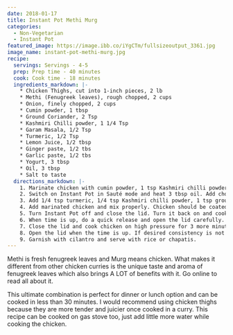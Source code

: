```yaml
---
date: 2018-01-17
title: Instant Pot Methi Murg
categories:
  - Non-Vegetarian
  - Instant Pot
featured_image: https://image.ibb.co/iYgCTm/fullsizeoutput_3361.jpg
image_name: instant-pot-methi-murg.jpg
recipe:
  servings: Servings - 4-5
  prep: Prep time - 40 minutes
  cook: Cook time - 18 minutes
  ingredients_markdown: |-
    * Chicken Thighs, cut into 1-inch pieces, 2 lb
    * Methi (Fenugreek leaves), rough chopped, 2 cups
    * Onion, finely chopped, 2 cups
    * Cumin powder, 1 tbsp
    * Ground Coriander, 2 Tsp
    * Kashmiri Chilli powder, 1 1/4 Tsp
    * Garam Masala, 1/2 Tsp
    * Turmeric, 1/2 Tsp
    * Lemon Juice, 1/2 tbsp
    * Ginger paste, 1/2 tbs
    * Garlic paste, 1/2 tbs
    * Yogurt, 3 tbsp
    * Oil, 3 tbsp
    * Salt to taste
  directions_markdown: |-
    1. Marinate chicken with cumin powder, 1 tsp Kashmiri chilli powder, 1/4 tsp turmeric, 1 tsp ground coriander, lemon juice and salt and set aside for 30 minutes.
    2. Switch on Instant Pot in Sauté mode and heat 3 tbsp oil. Add chopped onion and ginger and garlic paste and let it sauté until onions turn golden brown, about 4 minutes.
    3. Add 1/4 tsp turmeric, 1/4 tsp Kashmiri chilli powder, 1 tsp ground coriander, a little salt and let it cook, around 3-4 minutes till the spices are cooked properly. Add 1 cup water, little at a time, and keep stirring to prevent spices from sticking to the surface of the pot.
    4. Add marinated chicken and mix properly. Chicken should be coated evenly. Add 1/2 cup water (optional) and season with salt.
    5. Turn Instant Pot off and close the lid. Turn it back on and cook chicken on high pressure for 4 minutes, in Sealing mode.
    6. When time is up, do a quick release and open the lid carefully. Now add chopped methi (fenugreek leaves) and yogurt whisked with 3 tbsp water. Mix well.
    7. Close the lid and cook chicken on high pressure for 3 more minutes, in Sealing mode.
    8. Open the lid when the time is up. If desired consistency is not achieved, let the curry cook on sauté mode for excess water to evaporate.
    9. Garnish with cilantro and serve with rice or chapatis.
---
```

Methi is fresh fenugreek leaves and Murg means chicken. What makes it different from other chicken curries is the unique taste and aroma of fenugreek leaves which also brings A LOT of benefits with it. Go online to read all about it.

This ultimate combination is perfect for dinner or lunch option and can be cooked in less than 30 minutes. I would recommend using chicken thighs because they are more tender and juicier once cooked in a curry. This recipe can be cooked on gas stove too, just add little more water while cooking the chicken.
